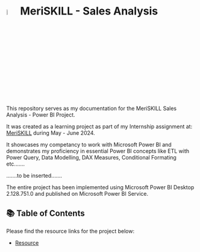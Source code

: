 # <img src="https://media.licdn.com/dms/image/D4D0BAQFONtccW6kb_Q/company-logo_200_200/0/1692808405632?e=2147483647&v=beta&t=5-c1hlCyZ6eWKCDV5g9-B9tiZcc9GRE2MkQVg-vCmv8" width="6%" height="6%"> MeriSKILL - Sales Analysis
This repository serves as my documentation for the MeriSKILL Sales Analysis - Power BI Project.

It was created as a learning project as part of my Internship assignment at: [MeriSKILL](https://sites.google.com/view/meriskill/home) during May - June 2024.

It showcases my competancy to work with Microsoft Power BI and demonstrates my proficiency in essential Power BI concepts like ETL with Power Query, Data Modelling, DAX Measures, Conditional Formating etc.......

.......to be inserted.......

The entire project has been implemented using Microsoft Power BI Desktop 2.128.751.0 and published on Microsoft Power BI Service.

## 📚 Table of Contents
Please find the resource links for the project below:
- [Resource](https://github.com/5ifar/)
